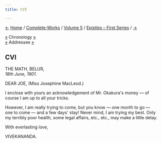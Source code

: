 ```yaml
---
title: CVI

---
```

<div>

[←](105_joe.htm) [Home](../../../index.htm) /
[Complete-Works](../../complete_works.htm) / [Volume
5](../volume_5_contents.htm) / [Epistles – First
Series](epistles_first_series_contents.htm) / [→](107_joe.htm)

  

[«](105_joe.htm) Chronology
[»](../../volume_9/letters_fifth_series/199_friend.htm)  
[«](105_joe.htm) Addressee [»](107_joe.htm)

## CVI

THE MATH, BELUR,  
*18th June, 1901*.

DEAR JOE, (Miss Josephine MacLeod.)

I enclose with yours an acknowledgement of Mr. Okakura's money — of
course I am up to all your tricks.

However, I am really trying to come, but you know — one month to go —
one to come — and a few days' stay! Never mind, I am trying my best.
Only my terribly poor health, some legal affairs, etc., etc., may make a
little delay.

With everlasting love,

VIVEKANANDA.

</div>
